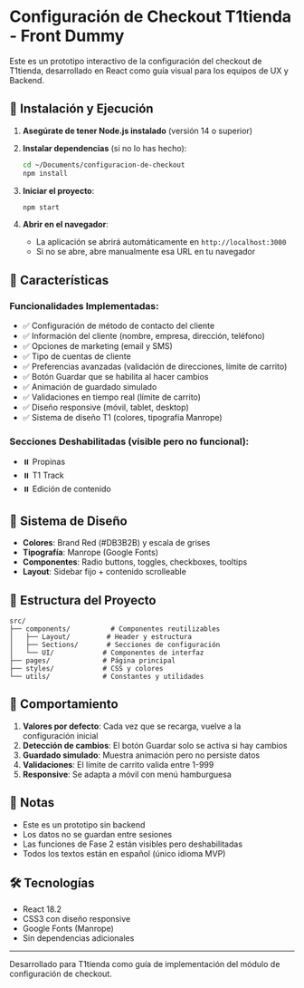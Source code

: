 # Configuración de Checkout T1tienda - Front Dummy

Este es un prototipo interactivo de la configuración del checkout de T1tienda, desarrollado en React como guía visual para los equipos de UX y Backend.

## 🚀 Instalación y Ejecución

1. **Asegúrate de tener Node.js instalado** (versión 14 o superior)

2. **Instalar dependencias** (si no lo has hecho):
   ```bash
   cd ~/Documents/configuracion-de-checkout
   npm install
   ```

3. **Iniciar el proyecto**:
   ```bash
   npm start
   ```

4. **Abrir en el navegador**:
   - La aplicación se abrirá automáticamente en `http://localhost:3000`
   - Si no se abre, abre manualmente esa URL en tu navegador

## 📱 Características

### Funcionalidades Implementadas:
- ✅ Configuración de método de contacto del cliente
- ✅ Información del cliente (nombre, empresa, dirección, teléfono)
- ✅ Opciones de marketing (email y SMS)
- ✅ Tipo de cuentas de cliente
- ✅ Preferencias avanzadas (validación de direcciones, límite de carrito)
- ✅ Botón Guardar que se habilita al hacer cambios
- ✅ Animación de guardado simulado
- ✅ Validaciones en tiempo real (límite de carrito)
- ✅ Diseño responsive (móvil, tablet, desktop)
- ✅ Sistema de diseño T1 (colores, tipografía Manrope)

### Secciones Deshabilitadas (visible pero no funcional):
- ⏸️ Propinas
- ⏸️ T1 Track
- ⏸️ Edición de contenido

## 🎨 Sistema de Diseño

- **Colores**: Brand Red (#DB3B2B) y escala de grises
- **Tipografía**: Manrope (Google Fonts)
- **Componentes**: Radio buttons, toggles, checkboxes, tooltips
- **Layout**: Sidebar fijo + contenido scrolleable

## 📐 Estructura del Proyecto

```
src/
├── components/          # Componentes reutilizables
│   ├── Layout/         # Header y estructura
│   ├── Sections/       # Secciones de configuración
│   └── UI/            # Componentes de interfaz
├── pages/             # Página principal
├── styles/            # CSS y colores
└── utils/             # Constantes y utilidades
```

## 🔄 Comportamiento

1. **Valores por defecto**: Cada vez que se recarga, vuelve a la configuración inicial
2. **Detección de cambios**: El botón Guardar solo se activa si hay cambios
3. **Guardado simulado**: Muestra animación pero no persiste datos
4. **Validaciones**: El límite de carrito valida entre 1-999
5. **Responsive**: Se adapta a móvil con menú hamburguesa

## 📝 Notas

- Este es un prototipo sin backend
- Los datos no se guardan entre sesiones
- Las funciones de Fase 2 están visibles pero deshabilitadas
- Todos los textos están en español (único idioma MVP)

## 🛠️ Tecnologías

- React 18.2
- CSS3 con diseño responsive
- Google Fonts (Manrope)
- Sin dependencias adicionales

---

Desarrollado para T1tienda como guía de implementación del módulo de configuración de checkout.
